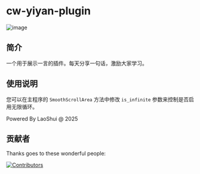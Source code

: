 # cw-yiyan-plugin

![image](https://github.com/user-attachments/assets/73f15952-35e6-48c0-9d45-b4544c2c5a9b)

## 简介
一个用于展示一言的插件。每天分享一句话，激励大家学习。

## 使用说明
您可以在主程序的 `SmoothScrollArea` 方法中修改 `is_infinite` 参数来控制是否启用无限循环。

Powered By LaoShui @ 2025

## 贡献者

Thanks goes to these wonderful people:

[![Contributors](http://contrib.nn.ci/api?repo=laoshuikaixue/cw-yiyan-plugin)](https://github.com/laoshuikaixue/cw-yiyan-plugin/graphs/contributors)
